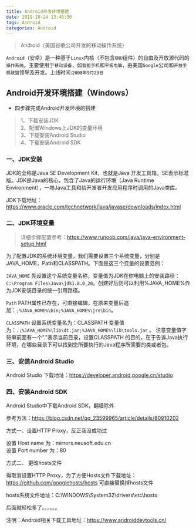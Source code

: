 ```yaml
---
title: Android开发环境搭建
date: 2019-10-24 13:46:30
tags: Android
categories: Android
---
```


> Android（美国谷歌公司开发的移动操作系统）

`Android`（安卓）是一种基于`Linux`内核（不包含`GNU`组件）的自由及开放源代码的`操作系统`。主要使用于`移动设备`，如`智能手机`和`平板电脑`，由美国`Google`公司和`开放手机联盟`领导及开发。上线时间:`2008年9月23日`

<!-- more -->

## Android开发环境搭建（Windows）

* 四步骤完成Android开发环境的搭建

> 1、下载安装JDK  
2、配置Windows上JDK的变量环境  
3、下载安装Android Studio  
4、下载安装Android SDK

### 一、JDK安装

JDK的全称是Java SE Development Kit，也就是Java 开发工具箱。SE表示标准版。JDK是Java的核心，包含了Java的运行环境（Java Runtime Environment），一堆Java工具和给开发者开发应用程序时调用的Java类库。

JDK下载地址：<https://www.oracle.com/technetwork/java/javase/downloads/index.html>

### 二、JDK环境变量

> 详细步骤配置参考：<https://www.runoob.com/java/java-environment-setup.html>

为了配置JDK的系统环境变量，我们需要设置三个系统变量，分别是JAVA_HOME，Path和CLASSPATH。下面是这三个变量的设置范例：

`JAVA_HOME`
先设置这个系统变量名称，变量值为JDK在你电脑上的安装路径：`C:\Program Files\Java\jdk1.8.0_20`。创建好后则可以利用%JAVA_HOME%作为JDK安装目录的统一引用路径。

`Path`
PATH属性已存在，可直接编辑，在原来变量后追加：`;%JAVA_HOME%\bin;%JAVA_HOME%\jre\bin`。

`CLASSPATH`
设置系统变量名为：CLASSPATH  变量值为：`.;%JAVA_HOME%\lib\dt.jar;%JAVA_HOME%\lib\tools.jar` 。
注意变量值字符串前面有一个"."表示当前目录，设置CLASSPATH 的目的，在于告诉Java执行环境，在哪些目录下可以找到您所要执行的Java程序所需要的类或者包。

### 三、安装Android Studio

Android Studio 下载地址：<https://developer.android.google.cn/studio>

### 四、安装Android SDK

Android Studio中下载Android SDK，翻墙除外

参考方法：<https://blog.csdn.net/qq_23599965/article/details/80910202>

方式一、设置HTTP Proxy，反正我没成功过

设置 Host name 为：mirrors.neusoft.edu.cn  
设置 Port number 为：80

方式二、 更改hosts文件
  
得取消设置HTTP Proxy，为了方便Hosts文件下载地址：<https://github.com/googlehosts/hosts> 可直接替换掉hosts文件

hosts系统文件地址：C:\WINDOWS\System32\drivers\etc\hosts

后面就轻松多了。。。。。。

注明：Android相关下载工具地址：<https://www.androiddevtools.cn/>
